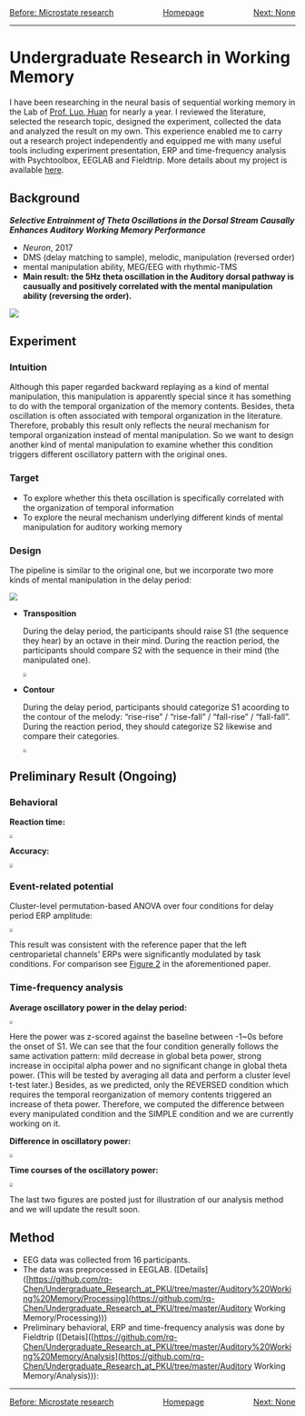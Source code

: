<div>
    <center>
    	<span style = "float: left">
    		<a href = "https://rq-chen.github.io/microstate-research/index.html">Before: Microstate research</a>
    	</span>
        <a href = "https://rq-chen.github.io/index.html">Homepage</a>
    	<span style = "float: right">
    		<a href = "https://rq-chen.github.io/index.html">Next: None</a>
    	</span>
    </center>
</div>

---

# Undergraduate Research in Working Memory



I have been researching in the neural basis of sequential working memory in the Lab of [Prof. Luo, Huan](http://psy.pku.edu.cn/english/people/faculty/professor/huanluo/index.htm) for nearly a year. I reviewed the literature, selected the research topic, designed the experiment, collected the data and analyzed the result on my own. This experience enabled me to carry out a research project independently and equipped me with many useful tools including experiment presentation, ERP and time-frequency analysis with Psychtoolbox, EEGLAB and Fieldtrip. More details about my project is available [here](https://github.com/rq-Chen/Undergraduate_Research_at_PKU).

## Background

***Selective Entrainment of Theta Oscillations in the Dorsal Stream Causally Enhances Auditory Working Memory Performance***

- *Neuron*, 2017
- DMS (delay matching to sample), melodic, manipulation (reversed order)
- mental manipulation ability, MEG/EEG with rhythmic-TMS
- **Main result: the 5Hz theta oscillation in the Auditory dorsal pathway is causually and positively correlated with the mental manipulation ability (reversing the order).**

![](.\expIllu.jpg)



## Experiment

### Intuition

Although this paper regarded backward replaying as a kind of mental manipulation, this manipulation is apparently special since it has something to do with the temporal organization of the memory contents. Besides, theta oscillation is often associated with temporal organization in the literature. Therefore, probably this result only reflects the neural mechanism for temporal organization instead of mental manipulation. So we want to design another kind of mental manipulation to examine whether this condition triggers different oscillatory pattern with the original ones.

### Target

- To explore whether this theta oscillation is specifically correlated with the organization of temporal information
- To explore the neural mechanism underlying different kinds of mental manipulation for auditory working memory

### Design

The pipeline is similar to the original one, but we incorporate two more kinds of mental manipulation in the delay period:

<img src = "newExpIllu.jpg" style = "zoom:90%"/>

- **Transposition**

  During the delay period, the participants should raise S1 (the sequence they hear) by an octave in their mind. During the reaction period, the participants should compare S2 with the sequence in their mind (the manipulated one).

  <img src = "transposition.jpg" style = "zoom:40%"/>

- **Contour**

  During the delay period, participants should categorize S1 acoording to the contour of the melody: “rise-rise” / “rise-fall” / “fall-rise” / “fall-fall”. During the reaction period, they should categorize S2 likewise and compare their categories.

  <img src = "contour.jpg" style = "zoom:40%"/>



## Preliminary Result (Ongoing)

### Behavioral

**Reaction time:**

<img src = 'RT.png' style = "zoom:40%" />

**Accuracy:**

<img src = "Accuracy.png" style = "zoom:40%" />

### Event-related potential

Cluster-level permutation-based ANOVA over four conditions for delay period ERP amplitude:

<img src = 'Bin_F_TP.png' style = "zoom:40%" />

This result was consistent with the reference paper that the left centroparietal channels' ERPs were significantly modulated by task conditions. For comparison see [Figure 2](https://els-jbs-prod-cdn.literatumonline.com/cms/attachment/880b178a-385c-4d53-9ff8-598c72ebbc45/gr2.jpg) in the aforementioned paper.

### Time-frequency analysis

**Average oscillatory power in the delay period:**

<img src = "TP_Power.png" style = "zoom:40%" />

Here the power was z-scored against the baseline between -1~0s before the onset of S1. We can see that the four condition generally follows the same activation pattern: mild decrease in global beta power, strong increase in occipital alpha power and no significant change in global theta power. (This will be tested by averaging all data and perform a cluster level t-test later.) Besides, as we predicted, only the REVERSED condition which requires the temporal reorganization of memory contents triggered an increase of theta power. Therefore, we computed the difference between every manipulated condition and the SIMPLE condition and we are currently working on it.

**Difference in oscillatory power:**

<img src = "TP_Power_Diff.png" style = "zoom:40%" />

**Time courses of the oscillatory power:**

<img src = "TF.png" style = "zoom:40%" />

The last two figures are posted just for illustration of our analysis method and we will update the result soon.



## Method

- EEG data was collected from 16 participants.
- The data was preprocessed in EEGLAB. ([Details]([https://github.com/rq-Chen/Undergraduate_Research_at_PKU/tree/master/Auditory%20Working%20Memory/Processing](https://github.com/rq-Chen/Undergraduate_Research_at_PKU/tree/master/Auditory Working Memory/Processing)))
- Preliminary behavioral, ERP and time-frequency analysis was done by Fieldtrip ([Detais]([https://github.com/rq-Chen/Undergraduate_Research_at_PKU/tree/master/Auditory%20Working%20Memory/Analysis](https://github.com/rq-Chen/Undergraduate_Research_at_PKU/tree/master/Auditory Working Memory/Analysis))):




---

<div>
    <center>
    	<span style = "float: left">
    		<a href = "https://rq-chen.github.io/microstate-research/index.html">Before: Microstate research</a>
    	</span>
        <a href = "https://rq-chen.github.io/index.html">Homepage</a>
    	<span style = "float: right">
    		<a href = "https://rq-chen.github.io/index.html">Next: None</a>
    	</span>
    </center>
</div>